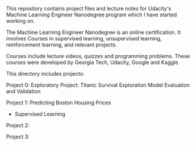This repository contains project files and lecture notes for Udacity's Machine Learning Engineer Nanodegree program which I have started working on.

The Machine Learning Engineer Nanodegree is an online certification. It involves Courses in supervised learning, unsupervised learning, reinforcement learning, and relevant projects.

Courses include lecture videos, quizzes and programming problems. These courses were developed by Georgia Tech, Udacity, Google and Kaggle.

This directory includes projects:

Project 0: Exploratory Project: Titanic Survival Exploration
Model Evaluation and Validation

Project 1: Predicting Boston Housing Prices
- Supervised Learning

Project 2:

Project 3:
